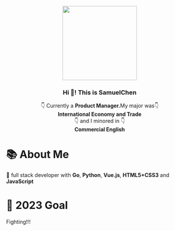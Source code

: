 <p align="center" width="200">
   <img align="center" width="200" src="https://avatars.githubusercontent.com/u/65054820?v=4" />
   <h3 align="center">Hi 👋! This is SamuelChen</h3>
</p>

<p align="center">👇 Currently a <strong>Product Manager.</strong>My major was👇 <br /><strong>International Economy and Trade </strong><br />👇 and I minored in 👇<br /><strong>Commercial English </strong></p>

# 📚 About Me
💾 full stack developer with <strong>Go</strong>, <strong>Python</strong>, <strong>Vue.js</strong>, <strong>HTML5+CSS3</strong> and <strong>JavaScript</strong><br /></span>


# 🎯 2023 Goal
Fighting!!!
